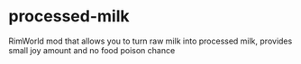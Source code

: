 # processed-milk
RimWorld mod that allows you to turn raw milk into processed milk, provides small joy amount and no food poison chance
